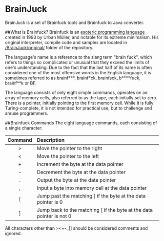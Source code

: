 # BrainJuck
BrainJuck is a set of Brainfuck tools and Brainfuck to Java converter.

##What is Brainfuck?
Brainfuck is an [esoteric programming language](https://en.wikipedia.org/wiki/Esoteric_programming_language) created in 1993 by Urban Müller, and notable for its extreme minimalism. His original interpreter, compile code and samples are located in [/BrainJuck/original/](https://github.com/anars/BrainJuck/tree/master/original) folder of the repository.

The language's name is a reference to the slang term "brain fuck", which refers to things so complicated or unusual that they exceed the limits of one's understanding. Due to the fact that the last half of its name is often considered one of the most offensive words in the English language, it is sometimes referred to as brainf\*\*\*, brainf\*ck, brainfsck, b\*\*\*\*fuck, brainf\*\*k or BF.

The language consists of only eight simple commands, operates on an array of memory cells, also referred to as the tape, each initially set to zero. There is a pointer, initially pointing to the first memory cell. While it is fully Turing-complete, it is not intended for practical use, but to challenge and amuse programmers.

##Brainfuck Commands
The eight language commands, each consisting of a single character:

Command | Description
:------:|:-----------
   >    | Move the pointer to the right
   <    | Move the pointer to the left
   +    | Increment the byte at the data pointer
   -    | Decrement the byte at the data pointer
   .    | Output the byte at the data pointer
   ,    | Input a byte into memory cell at the data pointer
   [    | Jump past the matching ] if the byte at the data pointer is 0
   ]    | Jump back to the matching [ if the byte at the data pointer is not 0
   
   All characters other than ><+-.,[] should be considered comments and ignored.
